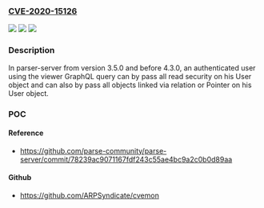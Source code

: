 ### [CVE-2020-15126](https://cve.mitre.org/cgi-bin/cvename.cgi?name=CVE-2020-15126)
![](https://img.shields.io/static/v1?label=Product&message=parse-server&color=blue)
![](https://img.shields.io/static/v1?label=Version&message=n%2Fa&color=blue)
![](https://img.shields.io/static/v1?label=Vulnerability&message=CWE-863%3A%20Incorrect%20Authorization&color=brighgreen)

### Description

In parser-server from version 3.5.0 and before 4.3.0, an authenticated user using the viewer GraphQL query can by pass all read security on his User object and can also by pass all objects linked via relation or Pointer on his User object.

### POC

#### Reference
- https://github.com/parse-community/parse-server/commit/78239ac9071167fdf243c55ae4bc9a2c0b0d89aa

#### Github
- https://github.com/ARPSyndicate/cvemon

